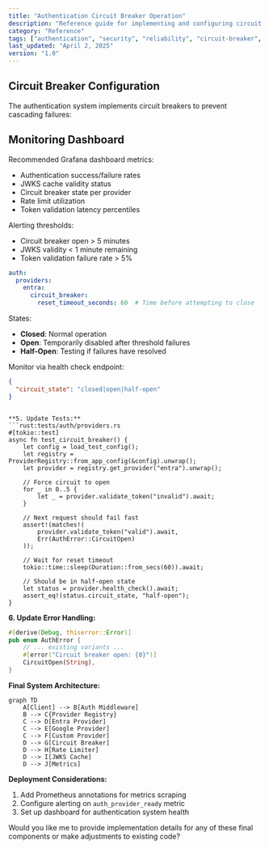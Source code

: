```yaml
---
title: "Authentication Circuit Breaker Operation"
description: "Reference guide for implementing and configuring circuit breakers in Navius authentication systems"
category: "Reference"
tags: ["authentication", "security", "reliability", "circuit-breaker", "resilience"]
last_updated: "April 2, 2025"
version: "1.0"
---
```


## Circuit Breaker Configuration

The authentication system implements circuit breakers to prevent cascading failures:

## Monitoring Dashboard

Recommended Grafana dashboard metrics:
- Authentication success/failure rates
- JWKS cache validity status
- Circuit breaker state per provider
- Rate limit utilization
- Token validation latency percentiles

Alerting thresholds:
- Circuit breaker open > 5 minutes
- JWKS validity < 1 minute remaining
- Token validation failure rate > 5%

```yaml
auth:
  providers:
    entra:
      circuit_breaker:
        reset_timeout_seconds: 60  # Time before attempting to close
```

States:
- **Closed**: Normal operation
- **Open**: Temporarily disabled after threshold failures
- **Half-Open**: Testing if failures have resolved

Monitor via health check endpoint:
```json
{
  "circuit_state": "closed|open|half-open"
}
```
```

**5. Update Tests:**
```rust:tests/auth/providers.rs
#[tokio::test]
async fn test_circuit_breaker() {
    let config = load_test_config();
    let registry = ProviderRegistry::from_app_config(&config).unwrap();
    let provider = registry.get_provider("entra").unwrap();
    
    // Force circuit to open
    for _ in 0..5 {
        let _ = provider.validate_token("invalid").await;
    }
    
    // Next request should fail fast
    assert!(matches!(
        provider.validate_token("valid").await,
        Err(AuthError::CircuitOpen)
    ));
    
    // Wait for reset timeout
    tokio::time::sleep(Duration::from_secs(60)).await;
    
    // Should be in half-open state
    let status = provider.health_check().await;
    assert_eq!(status.circuit_state, "half-open");
}
```

**6. Update Error Handling:**
```rust:src/core/auth/error.rs
#[derive(Debug, thiserror::Error)]
pub enum AuthError {
    // ... existing variants ...
    #[error("Circuit breaker open: {0}")]
    CircuitOpen(String),
}
```

**Final System Architecture:**
```mermaid
graph TD
    A[Client] --> B[Auth Middleware]
    B --> C{Provider Registry}
    C --> D[Entra Provider]
    C --> E[Google Provider]
    C --> F[Custom Provider]
    D --> G[Circuit Breaker]
    D --> H[Rate Limiter]
    D --> I[JWKS Cache]
    D --> J[Metrics]
```

**Deployment Considerations:**
1. Add Prometheus annotations for metrics scraping
2. Configure alerting on `auth_provider_ready` metric
3. Set up dashboard for authentication system health

Would you like me to provide implementation details for any of these final components or make adjustments to existing code?
